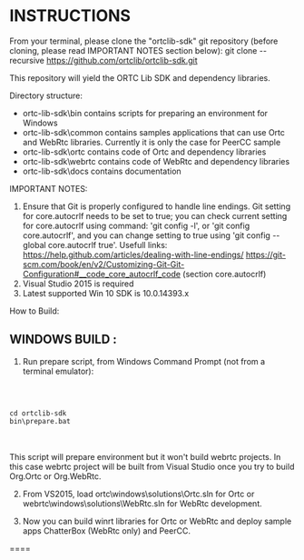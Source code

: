 INSTRUCTIONS
=======

From your terminal, please clone the "ortclib-sdk" git repository (before cloning, please read IMPORTANT NOTES section below):
git clone --recursive https://github.com/ortclib/ortclib-sdk.git

This repository will yield the ORTC Lib SDK and dependency libraries.

Directory structure:

- ortc-lib-sdk\bin          	contains scripts for preparing an environment for Windows
- ortc-lib-sdk\common          contains samples applications that can use Ortc and WebRtc libraries. Currently it is only the case for PeerCC sample 
- ortc-lib-sdk\ortc    		contains code of Ortc and dependency libraries
- ortc-lib-sdk\webrtc    		contains code of WebRtc and dependency libraries
- ortc-lib-sdk\docs			contains documentation

IMPORTANT NOTES:
1)  Ensure that Git is properly configured to handle line endings. Git setting for core.autocrlf needs to be set to true; you can check current setting for core.autocrlf using command: 'git config -l', or 'git config core.autocrlf', and you can change setting to true using 'git config --global core.autocrlf true'. 
    Usefull links: 
	https://help.github.com/articles/dealing-with-line-endings/
	https://git-scm.com/book/en/v2/Customizing-Git-Git-Configuration#__code_core_autocrlf_code (section core.autocrlf)  
2) Visual Studio 2015 is required
3) Latest supported Win 10 SDK is 10.0.14393.x

How to Build:

WINDOWS BUILD :
----------------------------

1) Run prepare script, from Windows Command Prompt (not from a terminal emulator):
<br />
<pre>
<code>
cd ortclib-sdk
bin\prepare.bat
</code>
</pre>
<br />
This script will prepare environment but it won't build webrtc projects. In this case webrtc project will be built from Visual Studio once you try to build Org.Ortc or Org.WebRtc.

2) From VS2015, load ortc\windows\solutions\Ortc.sln for Ortc or webrtc\windows\solutions\WebRtc.sln for WebRtc development.

3) Now you can build winrt libraries for Ortc or WebRtc and deploy sample apps ChatterBox (WebRtc only) and PeerCC.

====
